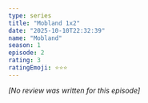 ```yaml
---
type: series
title: "Mobland 1x2"
date: "2025-10-10T22:32:39"
name: "Mobland"
season: 1
episode: 2
rating: 3
ratingEmoji: ⭐️⭐️⭐️
---
```


*[No review was written for this episode]*
